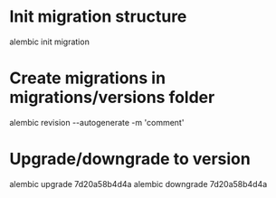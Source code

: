 # Init migration structure 
alembic init migration

# Create migrations in migrations/versions folder
alembic revision --autogenerate -m 'comment'

# Upgrade/downgrade to version
alembic upgrade 7d20a58b4d4a
alembic downgrade 7d20a58b4d4a


